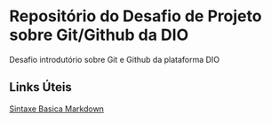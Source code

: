 # Repositório do Desafio de Projeto sobre Git/Github da DIO

Desafio introdutório sobre Git e Github da plataforma DIO

## Links Úteis
[Sintaxe Basica Markdown](https://www.markdownguide.org/basic-syntax/)

